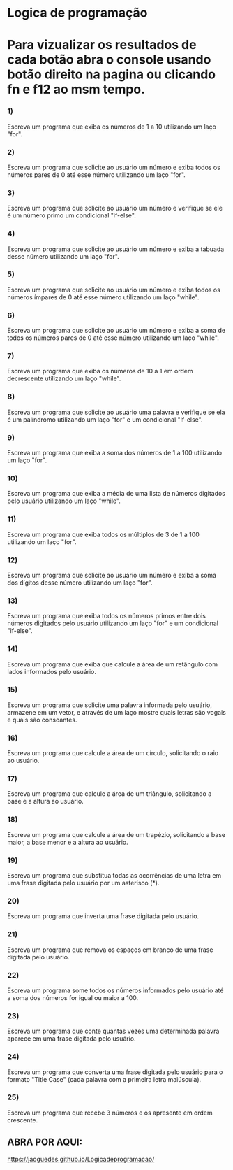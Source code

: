 # Logica de programação


# Para vizualizar os resultados de cada botão abra o console usando botão direito na pagina ou clicando fn e f12 ao msm tempo.
### 1)    
Escreva um programa que exiba os números de 1 a
10 utilizando um laço "for".


### 2)    
Escreva um programa que solicite ao usuário um
número e exiba todos os números pares de 0 até esse número utilizando um laço
"for".


### 3)    
Escreva um programa que solicite ao usuário um
número e verifique se ele é um número primo um condicional "if-else".


### 4)    
Escreva um programa que solicite ao usuário um
número e exiba a tabuada desse número utilizando um laço "for".


### 5)    
Escreva um programa que solicite ao usuário um
número e exiba todos os números ímpares de 0 até esse número utilizando um laço
"while".


### 6)    
Escreva um programa que solicite ao usuário um
número e exiba a soma de todos os números pares de 0 até esse número utilizando
um laço "while".


### 7)    
Escreva um programa que exiba os números de 10 a
1 em ordem decrescente utilizando um laço "while".


### 8)    
Escreva um programa que solicite ao usuário uma
palavra e verifique se ela é um palíndromo utilizando um laço "for" e
um condicional "if-else".


### 9)    
Escreva um programa que exiba a soma dos números
de 1 a 100 utilizando um laço "for".


### 10)  
Escreva um programa que exiba a média de uma lista de números digitados pelo usuário
utilizando um laço "while".


### 11)  
Escreva um programa que exiba todos os múltiplos de 3 de 1 a 100 utilizando um laço
"for".


### 12)  
Escreva um programa que solicite ao usuário um número e exiba a soma dos dígitos desse
número utilizando um laço "for".


### 13)  
Escreva um programa que exiba todos os números primos entre dois números digitados pelo
usuário utilizando um laço "for" e um condicional
"if-else".


### 14) 
Escreva um programa que exiba que calcule a área de um retângulo com lados informados
pelo usuário.


### 15)  
Escreva um programa que solicite uma palavra informada pelo usuário,
armazene em um vetor, e através de um laço mostre quais letras são vogais e quais
são consoantes.


### 16) 
Escreva um programa que calcule a área de um círculo, solicitando o raio ao usuário.


### 17) 
Escreva um programa que calcule a área de um triângulo, solicitando a base e a altura
ao usuário.


### 18)  
Escreva um programa que calcule a área de um trapézio, solicitando a base maior, a base
menor e a altura ao usuário.


### 19)  
Escreva um programa que substitua todas as ocorrências de uma letra em uma frase
digitada pelo usuário por um asterisco (*).


### 20)  
Escreva um programa que inverta uma frase digitada pelo usuário.


### 21) 
Escreva um programa que remova os espaços em branco de uma frase digitada pelo usuário.


### 22) 
Escreva um programa some todos os números informados pelo usuário  até a soma dos números for igual ou maior a 100.

### 23)  
Escreva um programa que conte quantas vezes uma determinada palavra aparece em uma
frase digitada pelo usuário.


### 24)  
Escreva um programa que converta uma frase digitada pelo usuário para o formato
"Title Case" (cada palavra com a primeira letra maiúscula).


### 25)  
Escreva um programa que recebe 3 números e os apresente em ordem crescente.

## ABRA POR AQUI:
https://jaoguedes.github.io/Logicadeprogramacao/
